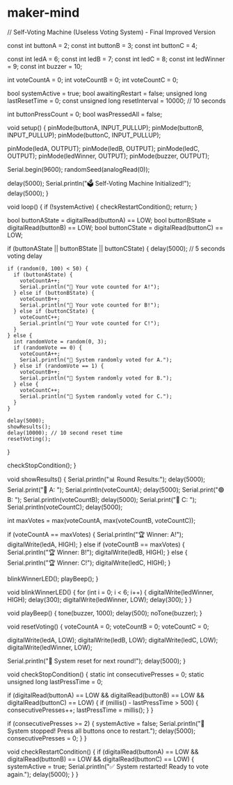 # maker-mind
// Self-Voting Machine (Useless Voting System) - Final Improved Version

const int buttonA = 2;
const int buttonB = 3;
const int buttonC = 4;

const int ledA = 6;
const int ledB = 7;
const int ledC = 8;
const int ledWinner = 9;
const int buzzer = 10;

int voteCountA = 0;
int voteCountB = 0;
int voteCountC = 0;

bool systemActive = true;
bool awaitingRestart = false;
unsigned long lastResetTime = 0;
const unsigned long resetInterval = 10000; // 10 seconds

int buttonPressCount = 0;
bool wasPressedAll = false;

void setup() {
  pinMode(buttonA, INPUT_PULLUP);
  pinMode(buttonB, INPUT_PULLUP);
  pinMode(buttonC, INPUT_PULLUP);

  pinMode(ledA, OUTPUT);
  pinMode(ledB, OUTPUT);
  pinMode(ledC, OUTPUT);
  pinMode(ledWinner, OUTPUT);
  pinMode(buzzer, OUTPUT);

  Serial.begin(9600);
  randomSeed(analogRead(0));

  delay(5000);
  Serial.println("🗳️ Self-Voting Machine Initialized!");
  delay(5000);
}

void loop() {
  if (!systemActive) {
    checkRestartCondition();
    return;
  }

  bool buttonAState = digitalRead(buttonA) == LOW;
  bool buttonBState = digitalRead(buttonB) == LOW;
  bool buttonCState = digitalRead(buttonC) == LOW;

  if (buttonAState || buttonBState || buttonCState) {
    delay(5000); // 5 seconds voting delay

    if (random(0, 100) < 50) {
      if (buttonAState) {
        voteCountA++;
        Serial.println("🧑 Your vote counted for A!");
      } else if (buttonBState) {
        voteCountB++;
        Serial.println("🧑 Your vote counted for B!");
      } else if (buttonCState) {
        voteCountC++;
        Serial.println("🧑 Your vote counted for C!");
      }
    } else {
      int randomVote = random(0, 3);
      if (randomVote == 0) {
        voteCountA++;
        Serial.println("🤖 System randomly voted for A.");
      } else if (randomVote == 1) {
        voteCountB++;
        Serial.println("🤖 System randomly voted for B.");
      } else {
        voteCountC++;
        Serial.println("🤖 System randomly voted for C.");
      }
    }

    delay(5000);
    showResults();
    delay(10000); // 10 second reset time
    resetVoting();
  }

  checkStopCondition();
}

void showResults() {
  Serial.println("📊 Round Results:");
  delay(5000);
  Serial.print("🔴 A: "); Serial.println(voteCountA);
  delay(5000);
  Serial.print("🟢 B: "); Serial.println(voteCountB);
  delay(5000);
  Serial.print("🔵 C: "); Serial.println(voteCountC);
  delay(5000);

  int maxVotes = max(voteCountA, max(voteCountB, voteCountC));

  if (voteCountA == maxVotes) {
    Serial.println("🏆 Winner: A!");
    digitalWrite(ledA, HIGH);
  } else if (voteCountB == maxVotes) {
    Serial.println("🏆 Winner: B!");
    digitalWrite(ledB, HIGH);
  } else {
    Serial.println("🏆 Winner: C!");
    digitalWrite(ledC, HIGH);
  }

  blinkWinnerLED();
  playBeep();
}

void blinkWinnerLED() {
  for (int i = 0; i < 6; i++) {
    digitalWrite(ledWinner, HIGH);
    delay(300);
    digitalWrite(ledWinner, LOW);
    delay(300);
  }
}

void playBeep() {
  tone(buzzer, 1000);
  delay(500);
  noTone(buzzer);
}

void resetVoting() {
  voteCountA = 0;
  voteCountB = 0;
  voteCountC = 0;

  digitalWrite(ledA, LOW);
  digitalWrite(ledB, LOW);
  digitalWrite(ledC, LOW);
  digitalWrite(ledWinner, LOW);

  Serial.println("🔄 System reset for next round!");
  delay(5000);
}

void checkStopCondition() {
  static int consecutivePresses = 0;
  static unsigned long lastPressTime = 0;

  if (digitalRead(buttonA) == LOW && digitalRead(buttonB) == LOW && digitalRead(buttonC) == LOW) {
    if (millis() - lastPressTime > 500) {
      consecutivePresses++;
      lastPressTime = millis();
    }
  }

  if (consecutivePresses >= 2) {
    systemActive = false;
    Serial.println("🛑 System stopped! Press all buttons once to restart.");
    delay(5000);
    consecutivePresses = 0;
  }
}

void checkRestartCondition() {
  if (digitalRead(buttonA) == LOW && digitalRead(buttonB) == LOW && digitalRead(buttonC) == LOW) {
    systemActive = true;
    Serial.println("✅ System restarted! Ready to vote again.");
    delay(5000);
  }
}
